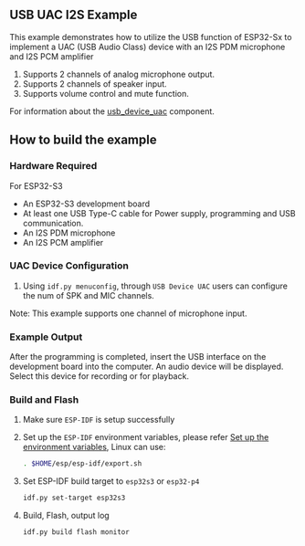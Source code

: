 ## USB UAC I2S Example

This example demonstrates how to utilize the USB function of ESP32-Sx to implement a UAC (USB Audio Class) device with an I2S PDM microphone and I2S PCM amplifier

1. Supports 2 channels of analog microphone output.
2. Supports 2 channels of speaker input.
3. Supports volume control and mute function.

For information about the [usb_device_uac](https://docs.espressif.com/projects/esp-iot-solution/zh_CN/latest/usb/usb_device/usb_device_uac.html) component.

## How to build the example

### Hardware Required

For ESP32-S3

* An ESP32-S3 development board
* At least one USB Type-C cable for Power supply, programming and USB communication.
* An I2S PDM microphone
* An I2S PCM amplifier

### UAC Device Configuration

1. Using `idf.py menuconfig`, through `USB Device UAC` users can configure the num of SPK and MIC channels.

Note: This example supports one channel of microphone input.

### Example Output

After the programming is completed, insert the USB interface on the development board into the computer. An audio device will be displayed. Select this device for recording or for playback.

### Build and Flash

1. Make sure `ESP-IDF` is setup successfully

2. Set up the `ESP-IDF` environment variables, please refer [Set up the environment variables](https://docs.espressif.com/projects/esp-idf/en/latest/esp32/get-started/index.html#step-4-set-up-the-environment-variables), Linux can use:

    ```bash
    . $HOME/esp/esp-idf/export.sh
    ```

3. Set ESP-IDF build target to `esp32s3` or `esp32-p4`

    ```bash
    idf.py set-target esp32s3
    ```

4. Build, Flash, output log

    ```bash
    idf.py build flash monitor
    ```
